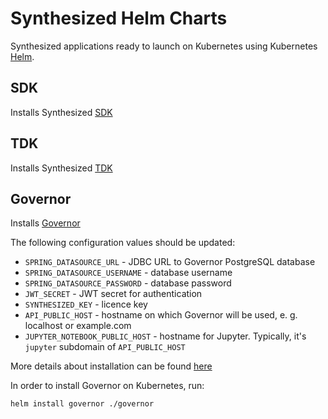 # Synthesized Helm Charts

Synthesized applications ready to launch on Kubernetes using Kubernetes [Helm](https://github.com/helm/helm).

## SDK

Installs Synthesized [SDK](https://docs.synthesized.io/sdk/latest/)

## TDK

Installs Synthesized [TDK](https://docs.synthesized.io/tdk/latest/)

## Governor

Installs [Governor](https://docs.synthesized.io/governor/latest/)

The following configuration values should be updated:

* `SPRING_DATASOURCE_URL` - JDBC URL to Governor PostgreSQL database
* `SPRING_DATASOURCE_USERNAME` - database username
* `SPRING_DATASOURCE_PASSWORD` - database password
* `JWT_SECRET` - JWT secret for authentication
* `SYNTHESIZED_KEY` - licence key
* `API_PUBLIC_HOST` - hostname on which Governor will be used, e. g. localhost or example.com
* `JUPYTER_NOTEBOOK_PUBLIC_HOST` - hostname for Jupyter. Typically, it's `jupyter` subdomain of `API_PUBLIC_HOST`

More details about installation can be found [here](https://docs.synthesized.io/governor/latest/deployment/helm)

In order to install Governor on Kubernetes, run:

```shell
helm install governor ./governor
```
